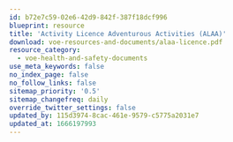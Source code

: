 ```yaml
---
id: b72e7c59-02e6-42d9-842f-387f18dcf996
blueprint: resource
title: 'Activity Licence Adventurous Activities (ALAA)'
download: voe-resources-and-documents/alaa-licence.pdf
resource_category:
  - voe-health-and-safety-documents
use_meta_keywords: false
no_index_page: false
no_follow_links: false
sitemap_priority: '0.5'
sitemap_changefreq: daily
override_twitter_settings: false
updated_by: 115d3974-8cac-461e-9579-c5775a2031e7
updated_at: 1666197993
---
```

